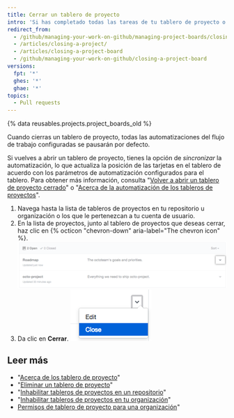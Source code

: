 ```yaml
---
title: Cerrar un tablero de proyecto
intro: 'Si has completado todas las tareas de tu tablero de proyecto o ya no necesitas usar un tablero de proyecto, puedes cerrarlo.'
redirect_from:
  - /github/managing-your-work-on-github/managing-project-boards/closing-a-project-board
  - /articles/closing-a-project/
  - /articles/closing-a-project-board
  - /github/managing-your-work-on-github/closing-a-project-board
versions:
  fpt: '*'
  ghes: '*'
  ghae: '*'
topics:
  - Pull requests
---
```


{% data reusables.projects.project_boards_old %}

Cuando cierras un tablero de proyecto, todas las automatizaciones del flujo de trabajo configuradas se pausarán por defecto.

Si vuelves a abrir un tablero de proyecto, tienes la opción de *sincronizar* la automatización, lo que actualiza la posición de las tarjetas en el tablero de acuerdo con los parámetros de automatización configurados para el tablero. Para obtener más información, consulta "[Volver a abrir un tablero de proyecto cerrado](/articles/reopening-a-closed-project-board)" o "[Acerca de la automatización de los tableros de proyectos](/articles/about-automation-for-project-boards)".

1. Navega hasta la lista de tableros de proyectos en tu repositorio u organización o los que le pertenezcan a tu cuenta de usuario.
2. En la lista de proyectos, junto al tablero de proyectos que deseas cerrar, haz clic en {% octicon "chevron-down" aria-label="The chevron icon" %}. ![Icono de comillas angulares a la derecha del nombre del tablero de proyecto](/assets/images/help/projects/project-list-action-chevron.png)
3. Da clic en **Cerrar**. ![Menú desplegable para cerrar elementos en el tablero de proyecto](/assets/images/help/projects/close-project.png)

## Leer más

- "[Acerca de los tablero de proyecto](/articles/about-project-boards)"
- "[Eliminar un tablero de proyecto](/articles/deleting-a-project-board)"
- "[Inhabilitar tableros de proyectos en un repositorio](/articles/disabling-project-boards-in-a-repository)"
- "[Inhabilitar tableros de proyectos en tu organización](/articles/disabling-project-boards-in-a-repository)"
- [Permisos de tablero de proyecto para una organización](/articles/project-board-permissions-for-an-organization)"
